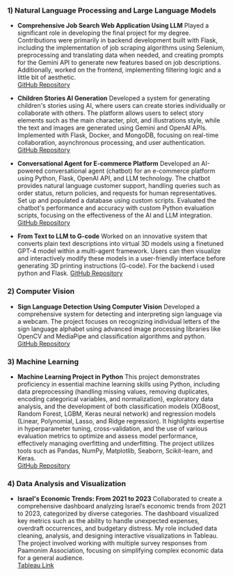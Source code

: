 ### 1) **Natural Language Processing and Large Language Models**

- **Comprehensive Job Search Web Application Using LLM**
Played a significant role in developing the final project for my degree. Contributions were primarily in backend development built with Flask, including the implementation of job scraping algorithms using Selenium, preprocessing and translating data when needed, and creating prompts for the Gemini API to generate new features based on job descriptions. Additionally, worked on the frontend, implementing filtering logic and a little bit of aesthetic.  
[GitHub Repository](https://github.com/shaik1201/Final-Project)

- **Children Stories AI Generation**
Developed a system for generating children's stories using AI, where users can create stories individually or collaborate with others. The platform allows users to select story elements such as the main character, plot, and illustrations style, while the text and images are generated using Gemini and OpenAI APIs. Implemented with Flask, Docker, and MongoDB, focusing on real-time collaboration, asynchronous processing, and user authentication.  
[GitHub Repository](https://github.com/oren1996/MLOps)

- **Conversational Agent for E-commerce Platform**
Developed an AI-powered conversational agent (chatbot) for an e-commerce platform using Python, Flask, OpenAI API, and LLM technology. The chatbot provides natural language customer support, handling queries such as order status, return policies, and requests for human representatives. Set up and populated a database using custom scripts. Evaluated the chatbot's performance and accuracy with custom Python evaluation scripts, focusing on the effectiveness of the AI and LLM integration.  
[GitHub Repository](https://github.com/oren1996/LLMEngineerHomeWork)

- **From Text to LLM to G-code**
Worked on an innovative system that converts plain text descriptions into virtual 3D models using a finetuned GPT-4 model within a multi-agent framework. Users can then visualize and interactively modify these models in a user-friendly interface before generating 3D printing instructions (G-code). For the backend i used python and Flask.
[GitHub Repository](https://github.com/oren1996/Text_To_LLM_To_3D)


### 2) **Computer Vision**

- **Sign Language Detection Using Computer Vision**
Developed a comprehensive system for detecting and interpreting sign language via a webcam. The project focuses on recognizing individual letters of the sign language alphabet using advanced image processing libraries like OpenCV and MediaPipe and classification algorithms and python.  
[GitHub Repository](https://github.com/oren1996/SignLanguageDetection)

    
### 3) **Machine Learning**

- **Machine Learning Project in Python**
This project demonstrates proficiency in essential machine learning skills using Python, including data preprocessing (handling missing values, removing duplicates, encoding categorical variables, and normalization), exploratory data analysis, and the development of both classification models (XGBoost, Random Forest, LGBM, Keras neural network) and regression models (Linear, Polynomial, Lasso, and Ridge regression). It highlights expertise in hyperparameter tuning, cross-validation, and the use of various evaluation metrics to optimize and assess model performance, effectively managing overfitting and underfitting. The project utilizes tools such as Pandas, NumPy, Matplotlib, Seaborn, Scikit-learn, and Keras.  
[GitHub Repository](https://github.com/oren1996/Classification-RegressionTasks)


### 4) **Data Analysis and Visualization**

- **Israel's Economic Trends: From 2021 to 2023**
Collaborated to create a comprehensive dashboard analyzing Israel’s economic trends from 2021 to 2023, categorized by diverse categories. The dashboard visualized key metrics such as the ability to handle unexpected expenses, overdraft occurrences, and budgetary distress. My role included data cleaning, analysis, and designing interactive visualizations in Tableau. The project involved working with multiple survey responses from Paamonim Association, focusing on simplifying complex economic data for a general audience.  
[Tableau Link](https://public.tableau.com/views/Team21Submission01_10/Dashboard?:language=fr-FR&:sid=&:redirect=auth&:display_count=n&:origin=viz_share_link)
